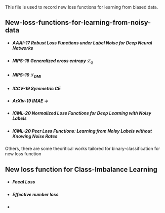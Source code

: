 This file is used to record new loss functions for learning from biased data.

## New-loss-functions-for-learning-from-noisy-data

+ #####  AAAI-17 Robust Loss Functions under Label Noise for Deep Neural Networks
+ #####  NIPS-18 Generalized cross entropy $\mathcal{L}_q$
+ #####  NIPS-19 $\mathcal{L}_{\text{DMI}}$
+ #####  ICCV-19 Symmetric CE
+ #####  ArXiv-19 IMAE  ->
+ #####  ICML-20 Normalized Loss Functions for Deep Learning with Noisy Labels 
+ #####  ICML-20 Peer Loss Functions: Learning from Noisy Labels without Knowing Noise Rates

Others, there are some theoritical works tailored for binary-classification for new loss function


## New loss function for Class-Imbalance Learning
+ ##### Focal Loss
+ ##### Effective number loss
+ ##### 


